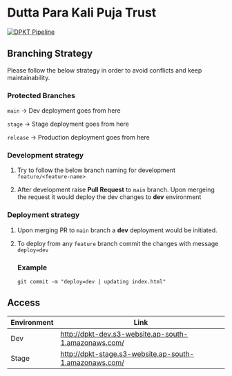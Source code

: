 # Dutta Para Kali Puja Trust
[![DPKT Pipeline](https://github.com/Tech-Huddle/dpkt/actions/workflows/github-actions.yml/badge.svg?branch=main)](https://github.com/Tech-Huddle/dpkt/actions/workflows/github-actions.yml)

## Branching Strategy
Please follow the below strategy in order to avoid conflicts and keep maintainability.

### Protected Branches

`main` -> Dev deployment goes from here

`stage` -> Stage deployment goes from here

`release` -> Production deployment goes from here


### Development strategy

1. Try to follow the below branch naming for development `feature/<feature-name>`

2. After development raise **Pull Request** to `main` branch. Upon mergeing the request it would deploy the dev changes to **dev** environment

### Deployment strategy
1. Upon merging PR to `main` branch a **dev** deployment would be initiated.
2. To deploy from any `feature` branch commit the changes with message `deploy=dev`

     ### Example
     ```
     git commit -m "deploy=dev | updating index.html"
     ```

## Access
|Environment|Link  |
|--|--|
| Dev | http://dpkt-dev.s3-website.ap-south-1.amazonaws.com/ |
| Stage | http://dpkt-stage.s3-website.ap-south-1.amazonaws.com/ |

